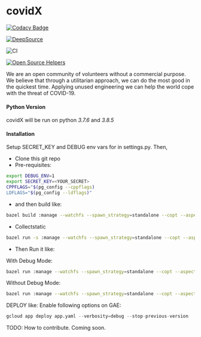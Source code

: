# covidX

[![Codacy Badge](https://api.codacy.com/project/badge/Grade/aafaddbe77e549eda4a560ee7d9f76c5)](https://app.codacy.com/gh/Xcov19/covidX?utm_source=github.com&utm_medium=referral&utm_content=Xcov19/covidX&utm_campaign=Badge_Grade_Dashboard)

[![DeepSource](https://static.deepsource.io/deepsource-badge-light-mini.svg)](https://deepsource.io/gh/Xcov19/covidX/?ref=repository-badge)

![CI](https://github.com/Xcov19/covidX/workflows/CI/badge.svg)

[![Open Source Helpers](https://www.codetriage.com/xcov19/covidx/badges/users.svg)](https://www.codetriage.com/xcov19/covidx)

We are an open community of volunteers without a commercial purpose. We believe that through a utilitarian approach, we can do the most good in the quickest time. Applying unused engineering we can help the world cope with the threat of COVID-19.

#### Python Version
covidX will be run on python *3.7.6* and *3.8.5*

#### Installation

Setup SECRET_KEY and DEBUG env vars for in settings.py.
Then,

- Clone this git repo
- Pre-requisites:
```bash
export DEBUG_ENV=1
export SECRET_KEY=<YOUR_SECRET>
CPPFLAGS="$(pg_config --cppflags)
LDFLAGS="$(pg_config --ldflags)"
```
- and then build like:
```bash
bazel build :manage --watchfs --spawn_strategy=standalone --copt --aspects=@bazel_tools//tools/python:srcs_version.bzl%find_requirements --verbose_failures=true --show_timestamps=true --python_version=PY3 --build_python_zip --sandbox_debug --color=yes --curses=yes --jobs=20 --loading_phase_threads=HOST_CPUS --action_env=LDFLAGS="$(pg_config --ldflags)" --action_env=CPPFLAGS="$(pg_config --cppflags)"

```

- Collectstatic
```bash
bazel run -s :manage --watchfs --spawn_strategy=standalone --copt --aspects=@bazel_tools//tools/python:srcs_version.bzl%find_requirements --verbose_failures=true --show_timestamps=true --python_version=PY3 --build_python_zip --sandbox_debug --color=yes --curses=yes --jobs=200 --loading_phase_threads=HOST_CPUS --action_env=LDFLAGS --action_env=CPPFLAGS --action_env=SECRET_KEY --action_env=DEBUG_ENV -- collectstatic
```
- Then Run it like:

With Debug Mode:

```bash
bazel run :manage --watchfs --spawn_strategy=standalone --copt --aspects=@bazel_tools//tools/python:srcs_version.bzl%find_requirements --verbose_failures=true --show_timestamps=true --python_version=PY3 --build_python_zip --sandbox_debug --color=yes --curses=yes --jobs=20 --loading_phase_threads=HOST_CPUS --action_env=LDFLAGS="$(pg_config --ldflags)" --action_env=CPPFLAGS="$(pg_config --cppflags)" --action_env=SECRET_KEY --action_env=DEBUG_ENV -- runserver_plus

```

Without Debug Mode:
```bash
bazel run :manage --watchfs --spawn_strategy=standalone --copt --aspects=@bazel_tools//tools/python:srcs_version.bzl%find_requirements --verbose_failures=true --show_timestamps=true --python_version=PY3 --build_python_zip --sandbox_debug --color=yes --curses=yes --jobs=20 --loading_phase_threads=HOST_CPUS --action_env=LDFLAGS="$(pg_config --ldflags)" --action_env=CPPFLAGS="$(pg_config --cppflags)" --action_env=SECRET_KEY -- runserver_plus

```

DEPLOY like:
Enable following options on GAE:

```python
gcloud app deploy app.yaml --verbosity=debug --stop-previous-version
```


TODO:
    How to contribute. Coming soon.
